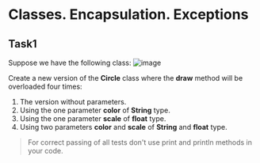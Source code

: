 # Classes. Encapsulation. Exceptions
## Task1

Suppose we have the following class:
![image](https://github.com/user-attachments/assets/e57611ef-f749-42b8-9d40-f986f368fabf)

Create a new version of the **Circle** class where the **draw** method will be overloaded four times:

1. The version without parameters.
2. Using the one parameter **color** of **String** type.
3. Using the one parameter **scale** of **float** type.
4. Using two parameters **color** and **scale** of **String** and **float** type.

> For correct passing of all tests don't use print and println methods in your code.
